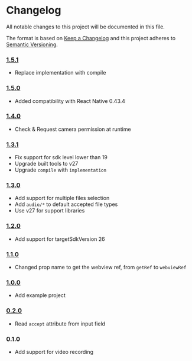 # Changelog
All notable changes to this project will be documented in this file.

The format is based on [Keep a Changelog](https://keepachangelog.com/en/1.0.0/)
and this project adheres to [Semantic Versioning](https://semver.org/spec/v2.0.0.html).

### [1.5.1]
- Replace implementation with compile

### [1.5.0]
- Added compatibility with React Native 0.43.4

### [1.4.0]
- Check & Request camera permission at runtime

### [1.3.1]
- Fix support for sdk level lower than 19
- Upgrade built tools to v27
- Upgrade `compile` with `implementation`

### [1.3.0]
- Add support for multiple files selection
- Add `audio/*` to default accepted file types
- Use v27 for support libraries

### [1.2.0]
- Add support for targetSdkVersion 26

### [1.1.0]
- Changed prop name to get the webview ref, from `getRef` to `webviewRef`

### [1.0.0]
- Add example project

### [0.2.0]
- Read `accept` attribute from input field

### 0.1.0
- Add support for video recording

[1.5.1]: https://github.com/m-ochyra/react-native-webview-android-file-upload/compare/1.5.0...1.5.1
[1.5.0]: https://github.com/m-ochyra/react-native-webview-android-file-upload/compare/1.4.0...1.5.0
[1.4.0]: https://github.com/m-ochyra/react-native-webview-android-file-upload/compare/1.3.1...1.4.0
[1.3.1]: https://github.com/m-ochyra/react-native-webview-android-file-upload/compare/1.3.0...1.3.1
[1.3.0]: https://github.com/m-ochyra/react-native-webview-android-file-upload/compare/1.2.0...1.3.0
[1.2.0]: https://github.com/m-ochyra/react-native-webview-android-file-upload/compare/1.1.0...1.2.0
[1.1.0]: https://github.com/m-ochyra/react-native-webview-android-file-upload/compare/1.0.0...1.1.0
[1.0.0]: https://github.com/m-ochyra/react-native-webview-android-file-upload/compare/0.2.0...1.0.0
[0.2.0]: https://github.com/m-ochyra/react-native-webview-android-file-upload/compare/0.1.0...0.2.0
